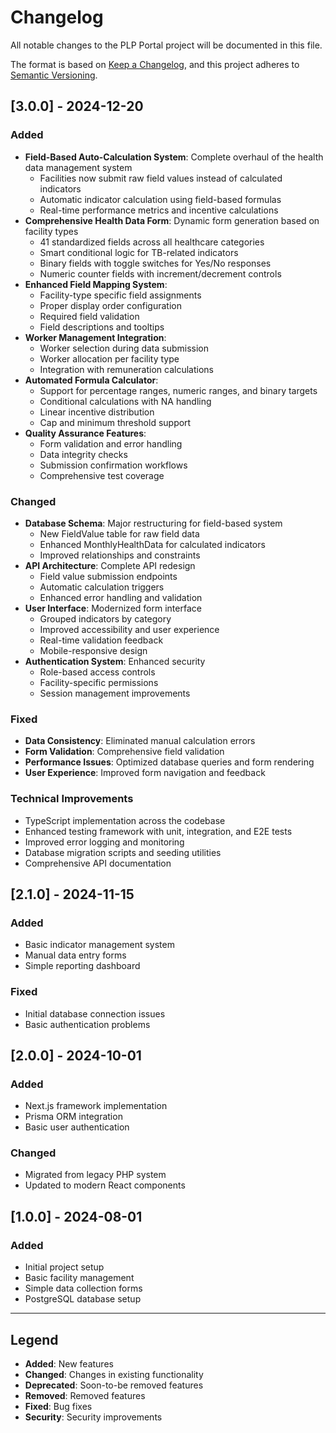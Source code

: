 # Changelog

All notable changes to the PLP Portal project will be documented in this file.

The format is based on [Keep a Changelog](https://keepachangelog.com/en/1.0.0/),
and this project adheres to [Semantic Versioning](https://semver.org/spec/v2.0.0.html).

## [3.0.0] - 2024-12-20

### Added
- **Field-Based Auto-Calculation System**: Complete overhaul of the health data management system
  - Facilities now submit raw field values instead of calculated indicators
  - Automatic indicator calculation using field-based formulas
  - Real-time performance metrics and incentive calculations
- **Comprehensive Health Data Form**: Dynamic form generation based on facility types
  - 41 standardized fields across all healthcare categories
  - Smart conditional logic for TB-related indicators
  - Binary fields with toggle switches for Yes/No responses
  - Numeric counter fields with increment/decrement controls
- **Enhanced Field Mapping System**: 
  - Facility-type specific field assignments
  - Proper display order configuration
  - Required field validation
  - Field descriptions and tooltips
- **Worker Management Integration**:
  - Worker selection during data submission
  - Worker allocation per facility type
  - Integration with remuneration calculations
- **Automated Formula Calculator**:
  - Support for percentage ranges, numeric ranges, and binary targets
  - Conditional calculations with NA handling
  - Linear incentive distribution
  - Cap and minimum threshold support
- **Quality Assurance Features**:
  - Form validation and error handling
  - Data integrity checks
  - Submission confirmation workflows
  - Comprehensive test coverage

### Changed
- **Database Schema**: Major restructuring for field-based system
  - New FieldValue table for raw field data
  - Enhanced MonthlyHealthData for calculated indicators
  - Improved relationships and constraints
- **API Architecture**: Complete API redesign
  - Field value submission endpoints
  - Automatic calculation triggers
  - Enhanced error handling and validation
- **User Interface**: Modernized form interface
  - Grouped indicators by category
  - Improved accessibility and user experience
  - Real-time validation feedback
  - Mobile-responsive design
- **Authentication System**: Enhanced security
  - Role-based access controls
  - Facility-specific permissions
  - Session management improvements

### Fixed
- **Data Consistency**: Eliminated manual calculation errors
- **Form Validation**: Comprehensive field validation
- **Performance Issues**: Optimized database queries and form rendering
- **User Experience**: Improved form navigation and feedback

### Technical Improvements
- TypeScript implementation across the codebase
- Enhanced testing framework with unit, integration, and E2E tests
- Improved error logging and monitoring
- Database migration scripts and seeding utilities
- Comprehensive API documentation

## [2.1.0] - 2024-11-15

### Added
- Basic indicator management system
- Manual data entry forms
- Simple reporting dashboard

### Fixed
- Initial database connection issues
- Basic authentication problems

## [2.0.0] - 2024-10-01

### Added
- Next.js framework implementation
- Prisma ORM integration
- Basic user authentication

### Changed
- Migrated from legacy PHP system
- Updated to modern React components

## [1.0.0] - 2024-08-01

### Added
- Initial project setup
- Basic facility management
- Simple data collection forms
- PostgreSQL database setup

---

## Legend

- **Added**: New features
- **Changed**: Changes in existing functionality
- **Deprecated**: Soon-to-be removed features
- **Removed**: Removed features
- **Fixed**: Bug fixes
- **Security**: Security improvements
